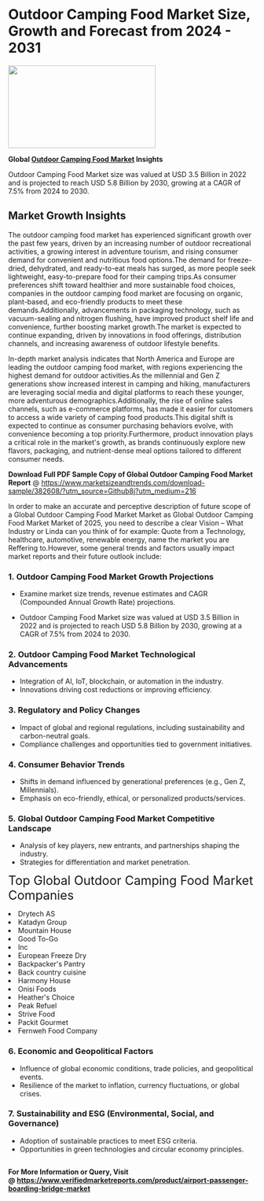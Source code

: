 <H1>Outdoor Camping Food Market Size, Growth and Forecast from 2024 - 2031</H1><img class="aligncenter size-medium wp-image-584254" src="https://thirdeyenews.in/wp-content/uploads/2024/09/Global-Market-Research-300x168.jpeg" alt="" width="300" height="168" /><p><strong>Global&nbsp;<a href="https://www.marketsizeandtrends.com/download-sample/382608/?utm_source=Github8j?utm_medium=216">Outdoor Camping Food Market</a> Insights</strong></p><p>Outdoor Camping Food Market size was valued at USD 3.5 Billion in 2022 and is projected to reach USD 5.8 Billion by 2030, growing at a CAGR of 7.5% from 2024 to 2030.</p><p><h2>Market Growth Insights</h2> <p>The outdoor camping food market has experienced significant growth over the past few years, driven by an increasing number of outdoor recreational activities, a growing interest in adventure tourism, and rising consumer demand for convenient and nutritious food options.The demand for freeze-dried, dehydrated, and ready-to-eat meals has surged, as more people seek lightweight, easy-to-prepare food for their camping trips.As consumer preferences shift toward healthier and more sustainable food choices, companies in the outdoor camping food market are focusing on organic, plant-based, and eco-friendly products to meet these demands.Additionally, advancements in packaging technology, such as vacuum-sealing and nitrogen flushing, have improved product shelf life and convenience, further boosting market growth.The market is expected to continue expanding, driven by innovations in food offerings, distribution channels, and increasing awareness of outdoor lifestyle benefits.</p> <p>In-depth market analysis indicates that North America and Europe are leading the outdoor camping food market, with regions experiencing the highest demand for outdoor activities.As the millennial and Gen Z generations show increased interest in camping and hiking, manufacturers are leveraging social media and digital platforms to reach these younger, more adventurous demographics.Additionally, the rise of online sales channels, such as e-commerce platforms, has made it easier for customers to access a wide variety of camping food products.This digital shift is expected to continue as consumer purchasing behaviors evolve, with convenience becoming a top priority.Furthermore, product innovation plays a critical role in the market's growth, as brands continuously explore new flavors, packaging, and nutrient-dense meal options tailored to different consumer needs.</p> <p><span class=""><strong>Download Full PDF Sample Copy of Global Outdoor Camping Food Market Report</strong> @ <a href="https://www.marketsizeandtrends.com/download-sample/382608/?utm_source=Github8j?utm_medium=216" target="_blank">https://www.marketsizeandtrends.com/download-sample/382608/?utm_source=Github8j?utm_medium=216</a></span></p><p>In order to make an accurate and perceptive description of future scope of a Global&nbsp;Outdoor Camping Food Market Market as Global&nbsp;Outdoor Camping Food Market Market of 2025, you need to describe a clear Vision &ndash; What Industry or Linda can you think of for example: Quote from a Technology, healthcare, automotive, renewable energy, name the market you are Reffering to.However, some general trends and factors usually impact market reports and their future outlook include:</p><h3>1.&nbsp;<strong>Outdoor Camping Food Market Growth Projections</strong></h3><ul><li>Examine market size trends, revenue estimates and CAGR (Compounded Annual Growth Rate) projections.</li><li><p>Outdoor Camping Food Market size was valued at USD 3.5 Billion in 2022 and is projected to reach USD 5.8 Billion by 2030, growing at a CAGR of 7.5% from 2024 to 2030.</p></li></ul><h3>2.&nbsp;<strong>Outdoor Camping Food Market Technological Advancements</strong></h3><ul><li>Integration of AI, IoT, blockchain, or automation in the industry.</li><li>Innovations driving cost reductions or improving efficiency.</li></ul><h3>3.&nbsp;<strong>Regulatory and Policy Changes</strong></h3><ul><li>Impact of global and regional regulations, including sustainability and carbon-neutral goals.</li><li>Compliance challenges and opportunities tied to government initiatives.</li></ul><h3>4.&nbsp;<strong>Consumer Behavior Trends</strong></h3><ul><li>Shifts in demand influenced by generational preferences (e.g., Gen Z, Millennials).</li><li>Emphasis on eco-friendly, ethical, or personalized products/services.</li></ul><h3>5.&nbsp;<strong>Global Outdoor Camping Food Market Competitive Landscape</strong></h3><ul><li>Analysis of key players, new entrants, and partnerships shaping the industry.</li><li>Strategies for differentiation and market penetration.</li></ul><p data-pm-slice="1 1 []"><span style="color: inherit; font-family: inherit; font-size: 25px;">Top Global Outdoor Camping Food Market Companies</span></p><div class="" data-test-id=""><p><li>Drytech AS</li><li> Katadyn Group</li><li> Mountain House</li><li> Good To-Go</li><li> Inc</li><li> European Freeze Dry</li><li> Backpacker's Pantry</li><li> Back country cuisine</li><li> Harmony House</li><li> Onisi Foods</li><li> Heather's Choice</li><li> Peak Refuel</li><li> Strive Food</li><li> Packit Gourmet</li><li> Fernweh Food Company</li></p></div><h3>6.&nbsp;<strong>Economic and Geopolitical Factors</strong></h3><ul><li>Influence of global economic conditions, trade policies, and geopolitical events.</li><li>Resilience of the market to inflation, currency fluctuations, or global crises.</li></ul><h3>7.&nbsp;<strong>Sustainability and ESG (Environmental, Social, and Governance)</strong></h3><ul><li>Adoption of sustainable practices to meet ESG criteria.</li><li>Opportunities in green technologies and circular economy principles.</li></ul><h2><strong style="font-size: 14px;">For More Information or Query, Visit @&nbsp;</strong><a style="background-color: #ffffff; font-size: 14px;" href="https://www.marketsizeandtrends.com/report/outdoor-camping-food-market/" target="_blank">https://www.verifiedmarketreports.com/product/airport-passenger-boarding-bridge-market</a></h2>